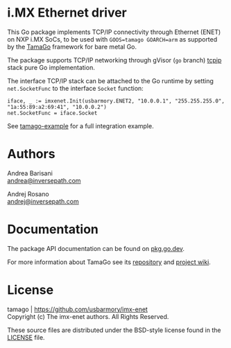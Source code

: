 i.MX Ethernet driver
====================

This Go package implements TCP/IP connectivity through Ethernet (ENET) on NXP
i.MX SoCs, to be used with `GOOS=tamago GOARCH=arm` as supported by the
[TamaGo](https://github.com/usbarmory/tamago) framework for bare metal Go.

The package supports TCP/IP networking through gVisor (`go` branch)
[tcpip](https://pkg.go.dev/gvisor.dev/gvisor/pkg/tcpip)
stack pure Go implementation.

The interface TCP/IP stack can be attached to the Go runtime by setting
`net.SocketFunc` to the interface `Socket` function:

```
iface, _ := imxenet.Init(usbarmory.ENET2, "10.0.0.1", "255.255.255.0", "1a:55:89:a2:69:41", "10.0.0.2")
net.SocketFunc = iface.Socket
```

See [tamago-example](https://github.com/usbarmory/tamago-example/blob/master/network/imx-enet.go)
for a full integration example.

Authors
=======

Andrea Barisani  
andrea@inversepath.com  

Andrej Rosano  
andrej@inversepath.com  

Documentation
=============

The package API documentation can be found on
[pkg.go.dev](https://pkg.go.dev/github.com/usbarmory/imx-enet).

For more information about TamaGo see its
[repository](https://github.com/usbarmory/tamago) and
[project wiki](https://github.com/usbarmory/tamago/wiki).

License
=======

tamago | https://github.com/usbarmory/imx-enet  
Copyright (c) The imx-enet authors. All Rights Reserved.

These source files are distributed under the BSD-style license found in the
[LICENSE](https://github.com/usbarmory/imx-enet/blob/master/LICENSE) file.
